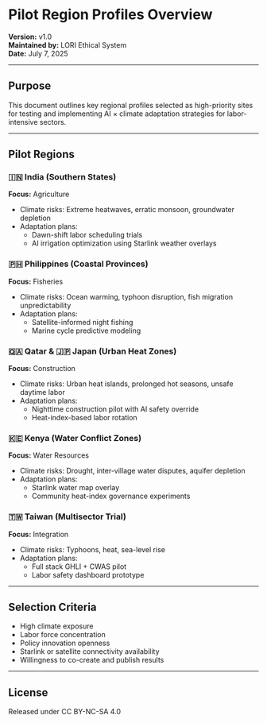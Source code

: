 # Pilot Region Profiles Overview

**Version:** v1.0  
**Maintained by:** LORI Ethical System  
**Date:** July 7, 2025

---

## Purpose

This document outlines key regional profiles selected as high-priority sites for testing and implementing AI × climate adaptation strategies for labor-intensive sectors.

---

## Pilot Regions

### 🇮🇳 India (Southern States)

**Focus:** Agriculture  
- Climate risks: Extreme heatwaves, erratic monsoon, groundwater depletion  
- Adaptation plans:
  - Dawn-shift labor scheduling trials
  - AI irrigation optimization using Starlink weather overlays

### 🇵🇭 Philippines (Coastal Provinces)

**Focus:** Fisheries  
- Climate risks: Ocean warming, typhoon disruption, fish migration unpredictability  
- Adaptation plans:
  - Satellite-informed night fishing
  - Marine cycle predictive modeling

### 🇶🇦 Qatar & 🇯🇵 Japan (Urban Heat Zones)

**Focus:** Construction  
- Climate risks: Urban heat islands, prolonged hot seasons, unsafe daytime labor  
- Adaptation plans:
  - Nighttime construction pilot with AI safety override
  - Heat-index-based labor rotation

### 🇰🇪 Kenya (Water Conflict Zones)

**Focus:** Water Resources  
- Climate risks: Drought, inter-village water disputes, aquifer depletion  
- Adaptation plans:
  - Starlink water map overlay
  - Community heat-index governance experiments

### 🇹🇼 Taiwan (Multisector Trial)

**Focus:** Integration  
- Climate risks: Typhoons, heat, sea-level rise  
- Adaptation plans:
  - Full stack GHLI + CWAS pilot
  - Labor safety dashboard prototype

---

## Selection Criteria

- High climate exposure
- Labor force concentration
- Policy innovation openness
- Starlink or satellite connectivity availability
- Willingness to co-create and publish results

---

## License

Released under CC BY-NC-SA 4.0  
